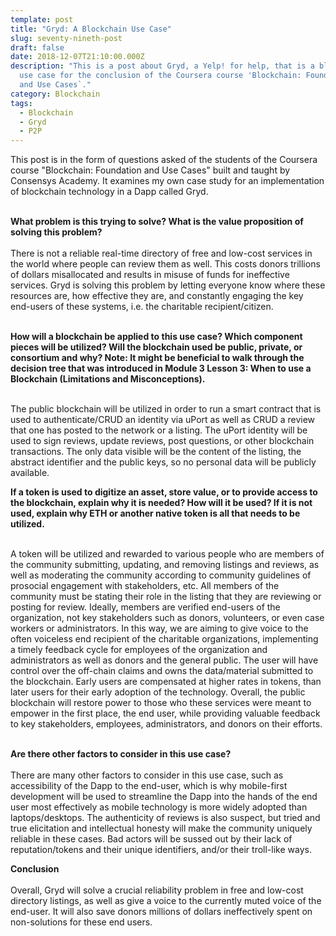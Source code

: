 ```yaml
---
template: post
title: "Gryd: A Blockchain Use Case"
slug: seventy-nineth-post
draft: false
date: 2018-12-07T21:10:00.000Z
description: "This is a post about Gryd, a Yelp! for help, that is a blockchain
  use case for the conclusion of the Coursera course 'Blockchain: Foundations
  and Use Cases`."
category: Blockchain
tags:
  - Blockchain
  - Gryd
  - P2P
---
```


This post is in the form of questions asked of the students of the Coursera course "Blockchain: Foundation and Use Cases" built and taught by Consensys Academy. It examines my own case study for an implementation of blockchain technology in a Dapp called Gryd.<br><br>

<strong>What problem is this trying to solve? What is the value proposition of solving this problem?</strong><br><br>There is not a reliable real-time directory of free and low-cost services in the world where people can review them as well. This costs donors trillions of dollars misallocated and results in misuse of funds for ineffective services. Gryd is solving this problem by letting everyone know where these resources are, how effective they are, and constantly engaging the key end-users of these systems, i.e. the charitable recipient/citizen. <br><br>

<strong>How will a blockchain be applied to this use case? Which component pieces will be utilized? Will the blockchain used be public, private, or consortium and why? Note: It might be beneficial to walk through the decision tree that was introduced in Module 3 Lesson 3: When to use a Blockchain (Limitations and Misconceptions).</strong><br><br>

The public blockchain will be utilized in order to run a smart contract that is used to authenticate/CRUD an identity via uPort as well as CRUD a review that one has posted to the network or a listing. The uPort identity will be used to sign reviews, update reviews, post questions, or other blockchain transactions. The only data visible will be the content of the listing, the abstract identifier and the public keys, so no personal data will be publicly available.  

<strong>If a token is used to digitize an asset, store value, or to provide access to the blockchain, explain why it is needed? How will it be used? If it is not used, explain why ETH or another native token is all that needs to be utilized.</strong><br><br>

A token will be utilized and rewarded to various people who are members of the community submitting, updating, and removing listings and reviews, as well as moderating the community according to community guidelines of prosocial engagement with stakeholders, etc. All members of the community must be stating their role in the listing that they are reviewing or posting for review. Ideally, members are verified end-users of the organization, not key stakeholders such as donors, volunteers, or even case workers or administrators. In this way, we are aiming to give voice to the often voiceless end recipient of the charitable organizations, implementing a timely feedback cycle for employees of the organization and administrators as well as donors and the general public. The user will have control over the off-chain claims and owns the data/material submitted to the blockchain. Early users are compensated at higher rates in tokens, than later users for their early adoption of the technology. Overall, the public blockchain will restore power to those who these services were meant to empower in the first place, the end user, while providing valuable feedback to key stakeholders, employees, administrators, and donors on their efforts. <br><br>

<strong>Are there other factors to consider in this use case?</strong><br><br>
There are many other factors to consider in this use case, such as accessibility of the Dapp to the end-user, which is why mobile-first development will be used to streamline the Dapp into the hands of the end user most effectively as mobile technology is more widely adopted than laptops/desktops. The authenticity of reviews is also suspect, but tried and true elicitation and intellectual honesty will make the community uniquely reliable in these cases. Bad actors will be sussed out by their lack of reputation/tokens and their unique identifiers, and/or their troll-like ways.

<strong>Conclusion</strong><br><br>
Overall, Gryd will solve a crucial reliability problem in free and low-cost directory listings, as well as give a voice to the currently muted voice of the end-user. It will also save donors millions of dollars ineffectively spent on non-solutions for these end users. 
